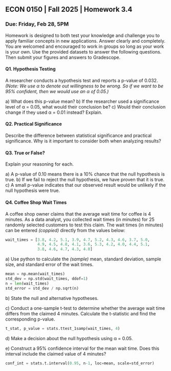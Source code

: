 ## ECON 0150 | Fall 2025 | Homework 3.4

### Due: Friday, Feb 28, 5PM

Homework is designed to both test your knowledge and challenge you to apply familiar concepts in new applications. Answer clearly and completely. You are welcomed and encouraged to work in groups so long as your work is your own. Use the provided datasets to answer the following questions. Then submit your figures and answers to Gradescope.

#### Q1. Hypothesis Testing

A researcher conducts a hypothesis test and reports a p-value of 0.032. *(Note: We use $\alpha$ to denote out willingness to be wrong. So if we want to be 95% confident, then we would use an $\alpha$ of 0.05.)*

a) What does this p-value mean?
b) If the researcher used a significance level of α = 0.05, what would their conclusion be?
c) Would their conclusion change if they used α = 0.01 instead? Explain.

#### Q2. Practical Significance

Describe the difference between statistical significance and practical significance. Why is it important to consider both when analyzing results?

#### Q3. True or False? 

Explain your reasoning for each.

a) A p-value of 0.10 means there is a 10% chance that the null hypothesis is true.
b) If we fail to reject the null hypothesis, we have proven that it is true.
c) A small p-value indicates that our observed result would be unlikely if the null hypothesis were true.

#### Q4. Coffee Shop Wait Times

A coffee shop owner claims that the average wait time for coffee is 4 minutes. As a data analyst, you collected wait times (in minutes) for 25 randomly selected customers to test this claim. The wait times (in minutes) can be entered *(coppied)* directly from the values below:

```python
wait_times = [3.8, 4.2, 5.1, 3.9, 4.7, 5.2, 4.3, 4.6, 3.7, 5.0,
              4.9, 4.5, 4.8, 4.1, 3.6, 5.3, 4.2, 4.0, 4.4, 5.1,
              3.8, 4.6, 4.7, 4.3, 4.0]
```

a) Use python to calculate the *(sample)* mean, standard deviation, sample size, and standard error of the wait times.

```python
mean = np.mean(wait_times)
std_dev = np.std(wait_times, ddof=1)
n = len(wait_times)
std_error = std_dev / np.sqrt(n)
```

b) State the null and alternative hypotheses.

c) Conduct a one-sample t-test to determine whether the average wait time differs from the claimed 4 minutes. Calculate the t-statistic and find the corresponding p-value.

``````python
t_stat, p_value = stats.ttest_1samp(wait_times, 4)
``````

d) Make a decision about the null hypothesis using α = 0.05.

e) Construct a 95% confidence interval for the mean wait time. Does this interval include the claimed value of 4 minutes?

```python
conf_int = stats.t.interval(0.95, n-1, loc=mean, scale=std_error)
```

